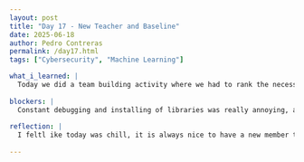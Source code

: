 ```yaml
---
layout: post
title: "Day 17 - New Teacher and Baseline"
date: 2025-06-18
author: Pedro Contreras
permalink: /day17.html
tags: ["Cybersecurity", "Machine Learning"]

what_i_learned: |
  Today we did a team building activity where we had to rank the necessity of certain items if we were lost at sea. We also practiced a 30 second pitch of our project without using words in our project name. This allowed us to meet the new member our group, the teacher. We were able to meet him and learn a little bit about him and we also were able to introduce ourselves and let him know a bit about our project. After lunch, I bcontinued trying to debug my new model for Meta-Adv and it was just a lot of errors, mainly with certain functions within all the libraries that had to be imported so it was just constant errors. Afterwards, our graduate mentor, Olayinka, gave us a baseline model for Meta-Adv and our goal is to run it and then try and fix the parameters for better results.
  
blockers: |
  Constant debugging and installing of libraries was really annoying, and also mixed with long run times for this new version of the code. 
  
reflection: |
  I feltl ike today was chill, it is always nice to have a new member toour group. He seems like a very genuine and charasmatic guy so I think he will get along with us. Trying to improve my previous model to get better results gets annoying when it does not even want to run. I even just told my LLM to start again from square one and clarify clearly what I want and where we could go from here. Now that we have a baseline model for Meta-Adv, I think I will be able to take time to go through and see what can be changed to get the best results.
  
---
```

